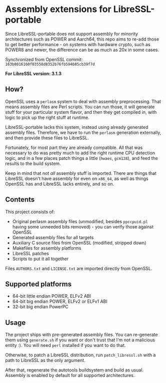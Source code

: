 # Assembly extensions for LibreSSL-portable

Since LibreSSL-portable does not support assembly for minority architectures
such as POWER and Aarch64, this repo aims to re-add those to get better
performance - on systems with hardware crypto, such as POWER8 and newer,
the difference can be as much as 20x in some cases.

Synchronized from OpenSSL commit: `163b8016160f03558d8352b76fb594685cb39f7d`

**For LibreSSL version: 3.1.3**

## How?

OpenSSL uses a `perlasm` system to deal with assembly preprocessing. That means
assembly files are Perl scripts. You can run those, it will generate stuff for
your particular system flavor, and then they get compiled in, with logic to
pick up the right stuff at runtime.

LibreSSL-portable lacks this system, instead using already generated assembly
files. Therefore, we have to run the `perlasm` generation externally, and then
provide these files to LibreSSL.

Fortunately, for most part they are already compatible. All that was necessary
to do was pretty much to add the right runtime CPU detection logic, and in a
few places patch things a little (`hwaes`, `gcm128`), and feed the results
to the build system.

Keep in mind that not *all* assembly stuff is imported. There are things that
LibreSSL doesn't have assembly for even on `x86_64`, as well as things OpenSSL
has and LibreSSL lacks entirely, and so on.

## Contents

This project consists of:

- Original perlasm assembly files (unmodified, besides `ppccpuid.pl` having
  some unneeded bits removed) - you can verify those against OpenSSL
- Generated assembly files for all targets
- Auxiliary C source files from OpenSSL (modified, stripped down)
- Makefiles for assembly platforms
- LibreSSL patches
- Scripts to put it all together

Files `AUTHORS.txt` and `LICENSE.txt` are imported directly from OpenSSL.

## Supported platforms

 - 64-bit little endian POWER, ELFv2 ABI
 - 64-bit big endian POWER, ELFv2 or ELFv1 ABI
 - 32-bit big endian PowerPC

## Usage

The project ships with pre-generated assembly files. You can re-generate
them using `generate.sh` if you want or don't trust that I'm not a malicious
entity :). You will need `perl` installed if you want to do that.

Otherwise, to patch a LibreSSL distribution, run `patch_libressl.sh` with
a path to LibreSSL as the only argument.

After that, regenerate the autotools buildsystem and build as usual. Assembly
is enabled by default for all supported architectures.
